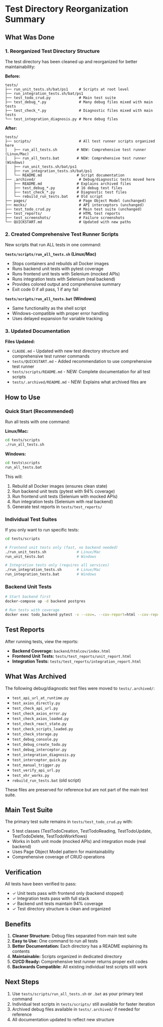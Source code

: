 # Test Directory Reorganization Summary

## What Was Done

### 1. Reorganized Test Directory Structure

The test directory has been cleaned up and reorganized for better maintainability:

**Before:**
```
tests/
├── run_unit_tests.sh/bat/ps1     # Scripts at root level
├── run_integration_tests.sh/bat/ps1
├── test_todo_crud.py             # Main test suite
├── test_debug_*.py               # Many debug files mixed with main tests
├── test_check_*.py               # Diagnostic files mixed with main tests
└── test_integration_diagnosis.py # More debug files
```

**After:**
```
tests/
├── scripts/                      # All test runner scripts organized here
│   ├── run_all_tests.sh         # NEW: Comprehensive test runner (Linux/Mac)
│   ├── run_all_tests.bat        # NEW: Comprehensive test runner (Windows)
│   ├── run_unit_tests.sh/bat/ps1
│   ├── run_integration_tests.sh/bat/ps1
│   └── README.md                # Script documentation
├── .archived/                    # Debug/diagnostic tests moved here
│   ├── README.md                # Explains archived files
│   ├── test_debug_*.py          # 16 debug test files
│   ├── test_check_*.py          # Diagnostic test files
│   └── rebuild_run_tests.bat    # Old script
├── pages/                        # Page Object Model (unchanged)
├── mocks/                        # API interceptors (unchanged)
├── test_todo_crud.py             # Main test suite (unchanged)
├── test_reports/                 # HTML test reports
├── test_screenshots/             # Failure screenshots
└── QUICKSTART.md                 # Updated with new paths
```

### 2. Created Comprehensive Test Runner Scripts

New scripts that run ALL tests in one command:

**`tests/scripts/run_all_tests.sh` (Linux/Mac)**
- Stops containers and rebuilds all Docker images
- Runs backend unit tests with pytest coverage
- Runs frontend unit tests with Selenium (mocked APIs)
- Runs integration tests with Selenium (real backend)
- Provides colored output and comprehensive summary
- Exit code 0 if all pass, 1 if any fail

**`tests/scripts/run_all_tests.bat` (Windows)**
- Same functionality as the shell script
- Windows-compatible with proper error handling
- Uses delayed expansion for variable tracking

### 3. Updated Documentation

**Files Updated:**
- `CLAUDE.md` - Updated with new test directory structure and comprehensive test runner commands
- `tests/QUICKSTART.md` - Added recommendation to use comprehensive test runner
- `tests/scripts/README.md` - NEW: Complete documentation for all test scripts
- `tests/.archived/README.md` - NEW: Explains what archived files are

## How to Use

### Quick Start (Recommended)

Run all tests with one command:

**Linux/Mac:**
```bash
cd tests/scripts
./run_all_tests.sh
```

**Windows:**
```cmd
cd tests\scripts
run_all_tests.bat
```

This will:
1. Rebuild all Docker images (ensures clean state)
2. Run backend unit tests (pytest with 94% coverage)
3. Run frontend unit tests (Selenium with mocked APIs)
4. Run integration tests (Selenium with real backend)
5. Generate test reports in `tests/test_reports/`

### Individual Test Suites

If you only want to run specific tests:

```bash
cd tests/scripts

# Frontend unit tests only (fast, no backend needed)
./run_unit_tests.sh              # Linux/Mac
run_unit_tests.bat               # Windows

# Integration tests only (requires all services)
./run_integration_tests.sh       # Linux/Mac
run_integration_tests.bat        # Windows
```

### Backend Unit Tests

```bash
# Start backend first
docker-compose up -d backend postgres

# Run tests with coverage
docker exec todo_backend pytest -v --cov=. --cov-report=html --cov-report=term
```

## Test Reports

After running tests, view the reports:

- **Backend Coverage:** `backend/htmlcov/index.html`
- **Frontend Unit Tests:** `tests/test_reports/unit_report.html`
- **Integration Tests:** `tests/test_reports/integration_report.html`

## What Was Archived

The following debug/diagnostic test files were moved to `tests/.archived/`:
- `test_api_url_at_runtime.py`
- `test_axios_directly.py`
- `test_check_api_url.py`
- `test_check_axios_error.py`
- `test_check_axios_loaded.py`
- `test_check_react_state.py`
- `test_check_scripts_loaded.py`
- `test_check_storage.py`
- `test_debug_console.py`
- `test_debug_create_todo.py`
- `test_debug_interceptor.py`
- `test_integration_diagnosis.py`
- `test_interceptor_quick.py`
- `test_manual_trigger.py`
- `test_verify_api_url.py`
- `test_xhr_works.py`
- `rebuild_run_tests.bat` (old script)

These files are preserved for reference but are not part of the main test suite.

## Main Test Suite

The primary test suite remains in `tests/test_todo_crud.py` with:
- 5 test classes (TestTodoCreation, TestTodoReading, TestTodoUpdate, TestTodoDelete, TestTodoWorkflows)
- Works in both unit mode (mocked APIs) and integration mode (real backend)
- Uses Page Object Model pattern for maintainability
- Comprehensive coverage of CRUD operations

## Verification

All tests have been verified to pass:
- ✓ Unit tests pass with frontend only (backend stopped)
- ✓ Integration tests pass with full stack
- ✓ Backend unit tests maintain 94% coverage
- ✓ Test directory structure is clean and organized

## Benefits

1. **Cleaner Structure:** Debug files separated from main test suite
2. **Easy to Use:** One command to run all tests
3. **Better Documentation:** Each directory has a README explaining its contents
4. **Maintainable:** Scripts organized in dedicated directory
5. **CI/CD Ready:** Comprehensive test runner returns proper exit codes
6. **Backwards Compatible:** All existing individual test scripts still work

## Next Steps

1. Use `tests/scripts/run_all_tests.sh` or `.bat` as your primary test command
2. Individual test scripts in `tests/scripts/` still available for faster iteration
3. Archived debug files available in `tests/.archived/` if needed for reference
4. All documentation updated to reflect new structure
